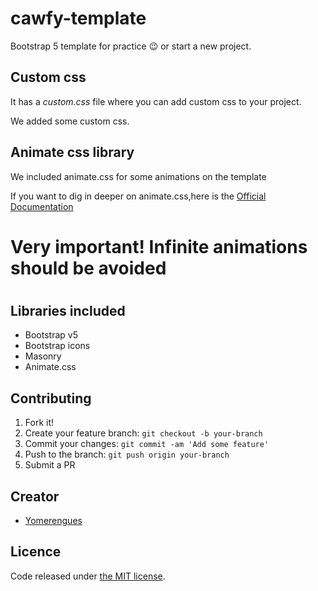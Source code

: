 # cawfy-template
Bootstrap 5 template for practice 😉 or start a new project.

## Custom css
<p>It has a <i>custom.css</i> file where you can add custom css to your project.</p>
<p>We added some custom css.</p>

## Animate css library
<p>We included animate.css for some animations on the template</p>
<p>If you want to dig in deeper on animate.css,here is the <a href="https://animate.style/">Official Documentation</a></p>
<h1>Very important! Infinite animations should be avoided<h1>

## Libraries included
* Bootstrap v5
* Bootstrap icons
* Masonry
* Animate.css

## Contributing

1. Fork it!
2. Create your feature branch: `git checkout -b your-branch`
3. Commit your changes: `git commit -am 'Add some feature'`
4. Push to the branch: `git push origin your-branch`
5. Submit a PR

## Creator
* <a href="https://github.com/adhirsaurio">Yomerengues</a>

## Licence
Code released under [the MIT license](https://github.com/bulmatemplates/bulma-templates/blob/master/LICENSE).